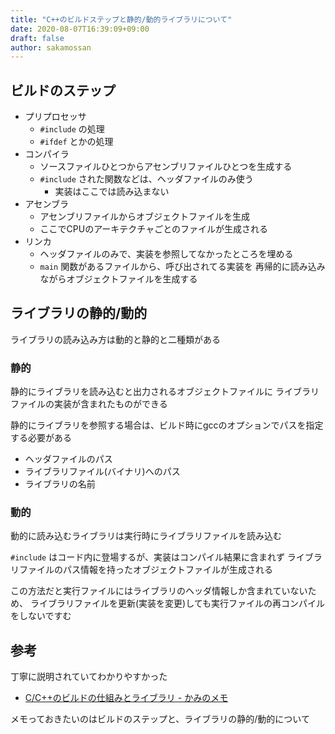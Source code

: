 ```yaml
---
title: "C++のビルドステップと静的/動的ライブラリについて"
date: 2020-08-07T16:39:09+09:00
draft: false
author: sakamossan
---
```


## ビルドのステップ

- プリプロセッサ
  - `#include` の処理
  - `#ifdef` とかの処理
- コンパイラ
  - ソースファイルひとつからアセンブリファイルひとつを生成する
  - `#include` された関数などは、ヘッダファイルのみ使う
    - 実装はここでは読み込まない
- アセンブラ
  - アセンブリファイルからオブジェクトファイルを生成
  - ここでCPUのアーキテクチャごとのファイルが生成される
- リンカ
  - ヘッダファイルのみで、実装を参照してなかったところを埋める
  - `main` 関数があるファイルから、呼び出されてる実装を
    再帰的に読み込みながらオブジェクトファイルを生成する


## ライブラリの静的/動的

ライブラリの読み込み方は動的と静的と二種類がある


### 静的

静的にライブラリを読み込むと出力されるオブジェクトファイルに
ライブラリファイルの実装が含まれたものができる

静的にライブラリを参照する場合は、ビルド時にgccのオプションでパスを指定する必要がある

- ヘッダファイルのパス
- ライブラリファイル(バイナリ)へのパス
- ライブラリの名前


### 動的

動的に読み込むライブラリは実行時にライブラリファイルを読み込む

`#include` はコード内に登場するが、実装はコンパイル結果に含まれず
ライブラリファイルのパス情報を持ったオブジェクトファイルが生成される

この方法だと実行ファイルにはライブラリのヘッダ情報しか含まれていないため、
ライブラリファイルを更新(実装を変更)しても実行ファイルの再コンパイルをしないですむ


## 参考

丁寧に説明されていてわかりやすかった

- [C/C++のビルドの仕組みとライブラリ - かみのメモ](https://kamino.hatenablog.com/entry/c%2B%2B-principle-of-build-library)

メモっておきたいのはビルドのステップと、ライブラリの静的/動的について
